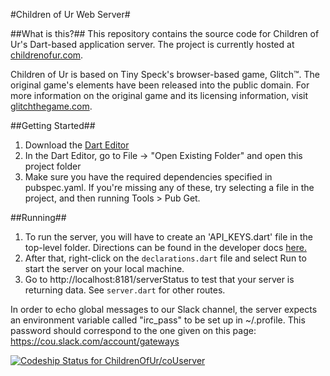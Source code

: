 #Children of Ur Web Server#

##What is this?##
This repository contains the source code for Children of Ur's Dart-based application server.
The project is currently hosted at <a href="http://childrenofur.com" target="_blank">childrenofur.com</a>.

Children of Ur is based on Tiny Speck's browser-based game, Glitch™. The original game's elements have been released into the public domain.
For more information on the original game and its licensing information, visit <a href="http://www.glitchthegame.com" target="_blank">glitchthegame.com</a>.

##Getting Started##
1. Download the <a href="https://www.dartlang.org/">Dart Editor</a>
2. In the Dart Editor, go to File -> "Open Existing Folder" and open this project folder
3. Make sure you have the required dependencies specified in pubspec.yaml. If you're missing
any of these, try selecting a file in the project, and then running Tools > Pub Get.

##Running##
1. To run the server, you will have to create an 'API_KEYS.dart' file in the top-level
folder. Directions can be found in the developer docs 
<a href="https://github.com/ChildrenOfUr/coUclient/blob/master/doc/api.md" target="_blank">here.</a>
2. After that, right-click on the `declarations.dart` file and select Run to start the server on your
local machine.
3. Go to http://localhost:8181/serverStatus to test that your server is returning data. See `server.dart`
for other routes.

In order to echo global messages to our Slack channel, the server expects an environment variable called "irc_pass" to be set up in 
~/.profile. This password should correspond to the one given on this page: https://cou.slack.com/account/gateways 

[ ![Codeship Status for ChildrenOfUr/coUserver](https://www.codeship.io/projects/161f1540-0eea-0132-5580-469557c864a2/status)](https://www.codeship.io/projects/32531)
